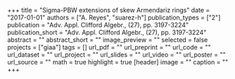 +++
title = "Sigma-PBW extensions of skew Armendariz rings"
date = "2017-01-01"
authors = ["A. Reyes", "suarez-h"]
publication_types = ["2"]
publication = "Adv. Appl. Clifford Algebr., (27), pp. 3197-3224"
publication_short = "Adv. Appl. Clifford Algebr., (27), pp. 3197-3224"
abstract = ""
abstract_short = ""
image_preview = ""
selected = false
projects = ["giaa"]
tags = []
url_pdf = ""
url_preprint = ""
url_code = ""
url_dataset = ""
url_project = ""
url_slides = ""
url_video = ""
url_poster = ""
url_source = ""
math = true
highlight = true
[header]
image = ""
caption = ""
+++
